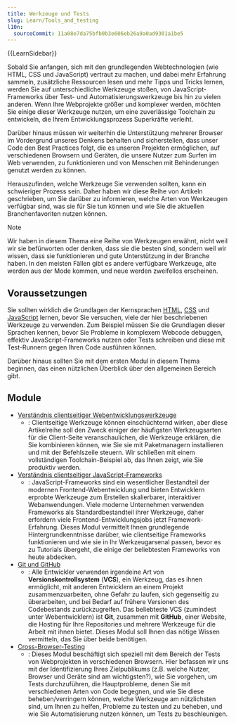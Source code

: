```yaml
---
title: Werkzeuge und Tests
slug: Learn/Tools_and_testing
l10n:
  sourceCommit: 11a08e7da75bfb0b3e606eb26a9a0ad9301a1be5
---
```


{{LearnSidebar}}

Sobald Sie anfangen, sich mit den grundlegenden Webtechnologien (wie HTML, CSS und JavaScript) vertraut zu machen, und dabei mehr Erfahrung sammeln, zusätzliche Ressourcen lesen und mehr Tipps und Tricks lernen, werden Sie auf unterschiedliche Werkzeuge stoßen, von JavaScript-Frameworks über Test- und Automatisierungswerkzeuge bis hin zu vielen anderen. Wenn Ihre Webprojekte größer und komplexer werden, möchten Sie einige dieser Werkzeuge nutzen, um eine zuverlässige Toolchain zu entwickeln, die Ihrem Entwicklungsprozess Superkräfte verleiht.

Darüber hinaus müssen wir weiterhin die Unterstützung mehrerer Browser im Vordergrund unseres Denkens behalten und sicherstellen, dass unser Code den Best Practices folgt, die es unseren Projekten ermöglichen, auf verschiedenen Browsern und Geräten, die unsere Nutzer zum Surfen im Web verwenden, zu funktionieren und von Menschen mit Behinderungen genutzt werden zu können.

Herauszufinden, welche Werkzeuge Sie verwenden sollten, kann ein schwieriger Prozess sein. Daher haben wir diese Reihe von Artikeln geschrieben, um Sie darüber zu informieren, welche Arten von Werkzeugen verfügbar sind, was sie für Sie tun können und wie Sie die aktuellen Branchenfavoriten nutzen können.

> [!NOTE]
> Wir haben in diesem Thema eine Reihe von Werkzeugen erwähnt, nicht weil wir sie befürworten oder denken, dass sie die besten sind, sondern weil wir wissen, dass sie funktionieren und gute Unterstützung in der Branche haben. In den meisten Fällen gibt es andere verfügbare Werkzeuge, alte werden aus der Mode kommen, und neue werden zweifellos erscheinen.

## Voraussetzungen

Sie sollten wirklich die Grundlagen der Kernsprachen [HTML](/de/docs/Learn/HTML), [CSS](/de/docs/Learn/CSS) und [JavaScript](/de/docs/Learn/JavaScript) lernen, bevor Sie versuchen, viele der hier beschriebenen Werkzeuge zu verwenden. Zum Beispiel müssen Sie die Grundlagen dieser Sprachen kennen, bevor Sie Probleme in komplexem Webcode debuggen, effektiv JavaScript-Frameworks nutzen oder Tests schreiben und diese mit Test-Runnern gegen Ihren Code ausführen können.

Darüber hinaus sollten Sie mit dem ersten Modul in diesem Thema beginnen, das einen nützlichen Überblick über den allgemeinen Bereich gibt.

## Module

- [Verständnis clientseitiger Webentwicklungswerkzeuge](/de/docs/Learn/Tools_and_testing/Understanding_client-side_tools)
  - : Clientseitige Werkzeuge können einschüchternd wirken, aber diese Artikelreihe soll den Zweck einiger der häufigsten Werkzeugsarten für die Client-Seite veranschaulichen, die Werkzeuge erklären, die Sie kombinieren können, wie Sie sie mit Paketmanagern installieren und mit der Befehlszeile steuern. Wir schließen mit einem vollständigen Toolchain-Beispiel ab, das Ihnen zeigt, wie Sie produktiv werden.
- [Verständnis clientseitiger JavaScript-Frameworks](/de/docs/Learn/Tools_and_testing/Client-side_JavaScript_frameworks)
  - : JavaScript-Frameworks sind ein wesentlicher Bestandteil der modernen Frontend-Webentwicklung und bieten Entwicklern erprobte Werkzeuge zum Erstellen skalierbarer, interaktiver Webanwendungen. Viele moderne Unternehmen verwenden Frameworks als Standardbestandteil ihrer Werkzeuge, daher erfordern viele Frontend-Entwicklungsjobs jetzt Framework-Erfahrung. Dieses Modul vermittelt Ihnen grundlegende Hintergrundkenntnisse darüber, wie clientseitige Frameworks funktionieren und wie sie in Ihr Werkzeugarsenal passen, bevor es zu Tutorials übergeht, die einige der beliebtesten Frameworks von heute abdecken.
- [Git und GitHub](/de/docs/Learn/Tools_and_testing/GitHub)
  - : Alle Entwickler verwenden irgendeine Art von **Versionskontrollsystem** (**VCS**), ein Werkzeug, das es ihnen ermöglicht, mit anderen Entwicklern an einem Projekt zusammenzuarbeiten, ohne Gefahr zu laufen, sich gegenseitig zu überarbeiten, und bei Bedarf auf frühere Versionen des Codebestands zurückzugreifen. Das beliebteste VCS (zumindest unter Webentwicklern) ist **Git**, zusammen mit **GitHub**, einer Website, die Hosting für Ihre Repositories und mehrere Werkzeuge für die Arbeit mit ihnen bietet. Dieses Modul soll Ihnen das nötige Wissen vermitteln, das Sie über beide benötigen.
- [Cross-Browser-Testing](/de/docs/Learn/Tools_and_testing/Cross_browser_testing)
  - : Dieses Modul beschäftigt sich speziell mit dem Bereich der Tests von Webprojekten in verschiedenen Browsern. Hier befassen wir uns mit der Identifizierung Ihres Zielpublikums (z.B. welche Nutzer, Browser und Geräte sind am wichtigsten?), wie Sie vorgehen, um Tests durchzuführen, die Hauptprobleme, denen Sie mit verschiedenen Arten von Code begegnen, und wie Sie diese beheben/verringern können, welche Werkzeuge am nützlichsten sind, um Ihnen zu helfen, Probleme zu testen und zu beheben, und wie Sie Automatisierung nutzen können, um Tests zu beschleunigen.

